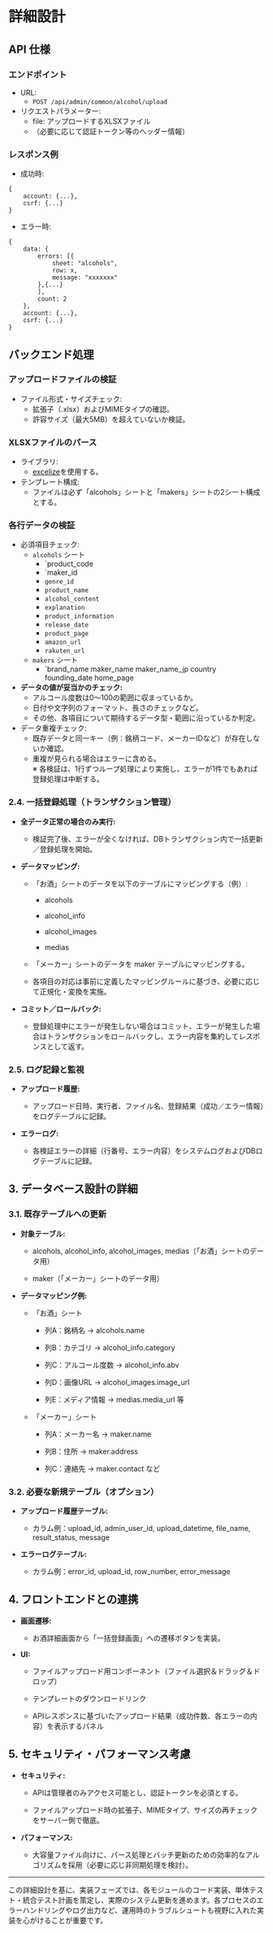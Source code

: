 # **詳細設計**
## API 仕様
### エンドポイント
- URL:
	- `POST /api/admin/common/alcohol/upload`
- リクエストパラメーター:
	- file: アップロードするXLSXファイル
	- （必要に応じて認証トークン等のヘッダー情報）

### レスポンス例
- 成功時:
```
{
	account: {...},
	csrf: {...}
}
```
  
- エラー時:
```
{
	data: {
		errors: [{
			sheet: "alcohols",
			row: x,
			message: "xxxxxxx"
		},{...}
		],
	    count: 2
	},
	account: {...},
	csrf: {...}
}
```
## バックエンド処理
### アップロードファイルの検証
- ファイル形式・サイズチェック:
	- 拡張子（.xlsx）およびMIMEタイプの確認。
	- 許容サイズ（最大5MB）を超えていないか検証。
### XLSXファイルのパース
- ライブラリ:
	- [excelize](https://xuri.me/excelize/ja/)を使用する。
- テンプレート構成:
	- ファイルは必ず「alcohols」シートと「makers」シートの2シート構成とする。
### 各行データの検証
- 必須項目チェック:
    - `alcohols` シート
        - `product_code
        - `maker_id
        - `genre_id`
        - `product_name`
        - `alcohol_content`
        - `explanation`
        - `product_information`
        - `release_date`
        - `product_page`
        - `amazon_url`
        - `rakuten_url`
    - `makers` シート
        - `brand_name	maker_name	maker_name_jp	country	founding_date	home_page
- **データの値が妥当かのチェック:**
    - アルコール度数は0～100の範囲に収まっているか。
    - 日付や文字列のフォーマット、長さのチェックなど。
    - その他、各項目について期待するデータ型・範囲に沿っているか判定。
- データ重複チェック:
    - 既存データと同一キー（例：銘柄コード、メーカーIDなど）が存在しないか確認。
    - 重複が見られる場合はエラーに含める。      
※ 各検証は、1行ずつループ処理により実施し、エラーが1件でもあれば登録処理は中断する。
### **2.4. 一括登録処理（トランザクション管理）**

- **全データ正常の場合のみ実行:**
    
    - 検証完了後、エラーが全くなければ、DBトランザクション内で一括更新／登録処理を開始。
        
    
- **データマッピング:**
    
    - 「お酒」シートのデータを以下のテーブルにマッピングする（例）:
        
        - alcohols
            
        - alcohol_info
            
        - alcohol_images
            
        - medias
            
        
    - 「メーカー」シートのデータを maker テーブルにマッピングする。
        
    - 各項目の対応は事前に定義したマッピングルールに基づき、必要に応じて正規化・変換を実施。
        
    
- **コミット／ロールバック:**
    
    - 登録処理中にエラーが発生しない場合はコミット、エラーが発生した場合はトランザクションをロールバックし、エラー内容を集約してレスポンスとして返す。
        
    

  

### **2.5. ログ記録と監視**

- **アップロード履歴:**
    
    - アップロード日時、実行者、ファイル名、登録結果（成功／エラー情報）をログテーブルに記録。
        
    
- **エラーログ:**
    
    - 各検証エラーの詳細（行番号、エラー内容）をシステムログおよびDBログテーブルに記録。
        
    

  

## **3. データベース設計の詳細**

  

### **3.1. 既存テーブルへの更新**

- **対象テーブル:**
    
    - alcohols, alcohol_info, alcohol_images, medias（「お酒」シートのデータ用）
        
    - maker（「メーカー」シートのデータ用）
        
    
- **データマッピング例:**
    
    - 「お酒」シート
        
        - 列A：銘柄名 → alcohols.name
            
        - 列B：カテゴリ → alcohol_info.category
            
        - 列C：アルコール度数 → alcohol_info.abv
            
        - 列D：画像URL → alcohol_images.image_url
            
        - 列E：メディア情報 → medias.media_url 等
            
        
    - 「メーカー」シート
        
        - 列A：メーカー名 → maker.name
            
        - 列B：住所 → maker.address
            
        - 列C：連絡先 → maker.contact など
            
        
    

  

### **3.2. 必要な新規テーブル（オプション）**

- **アップロード履歴テーブル:**
    
    - カラム例：upload_id, admin_user_id, upload_datetime, file_name, result_status, message
        
    
- **エラーログテーブル:**
    
    - カラム例：error_id, upload_id, row_number, error_message
        
    

  

## **4. フロントエンドとの連携**

- **画面遷移:**
    
    - お酒詳細画面から「一括登録画面」への遷移ボタンを実装。
        
    
- **UI:**
    
    - ファイルアップロード用コンポーネント（ファイル選択＆ドラッグ＆ドロップ）
        
    - テンプレートのダウンロードリンク
        
    - APIレスポンスに基づいたアップロード結果（成功件数、各エラーの内容）を表示するパネル
        
    

  

## **5. セキュリティ・パフォーマンス考慮**

- **セキュリティ:**
    
    - APIは管理者のみアクセス可能とし、認証トークンを必須とする。
        
    - ファイルアップロード時の拡張子、MIMEタイプ、サイズの再チェックをサーバー側で徹底。
        
    
- **パフォーマンス:**
    
    - 大容量ファイル向けに、パース処理とバッチ更新のための効率的なアルゴリズムを採用（必要に応じ非同期処理を検討）。
        
    

---

この詳細設計を基に、実装フェーズでは、各モジュールのコード実装、単体テスト・統合テスト計画を策定し、実際のシステム更新を進めます。各プロセスのエラーハンドリングやログ出力など、運用時のトラブルシュートも視野に入れた実装を心がけることが重要です。